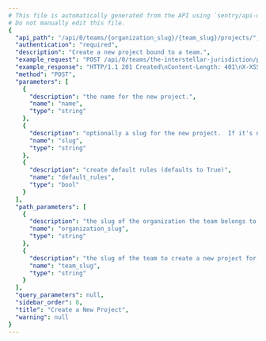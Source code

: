 ```yaml
---
# This file is automatically generated from the API using `sentry/api-docs/generator.py.`
# Do not manually edit this file.
{
  "api_path": "/api/0/teams/{organization_slug}/{team_slug}/projects/", 
  "authentication": "required", 
  "description": "Create a new project bound to a team.", 
  "example_request": "POST /api/0/teams/the-interstellar-jurisdiction/powerful-abolitionist/projects/ HTTP/1.1\nHost: sentry.io\nAuthorization: Bearer <token>\nContent-Type: application/json\n\n{\n  \"name\": \"The Spoiled Yoghurt\"\n}", 
  "example_response": "HTTP/1.1 201 Created\nContent-Length: 401\nX-XSS-Protection: 1; mode=block\nX-Content-Type-Options: nosniff\nContent-Language: en\nAccess-Control-Expose-Headers: X-Sentry-Error, Retry-After\nVary: Accept-Language, Cookie\nAccess-Control-Allow-Methods: GET, POST, HEAD, OPTIONS\nAllow: GET, POST, HEAD, OPTIONS\nAccess-Control-Allow-Origin: *\nAccess-Control-Allow-Headers: X-Sentry-Auth, X-Requested-With, Origin, Accept, Content-Type, Authentication, Authorization\nContent-Type: application/json\nX-Frame-Options: deny\n\n{\n  \"avatar\": {\n    \"avatarType\": \"letter_avatar\", \n    \"avatarUuid\": null\n  }, \n  \"color\": \"#bf6e3f\", \n  \"dateCreated\": \"2020-03-23T15:30:51.290515Z\", \n  \"features\": [\n    \"servicehooks\", \n    \"data-forwarding\", \n    \"rate-limits\", \n    \"minidump\"\n  ], \n  \"firstEvent\": null, \n  \"hasAccess\": true, \n  \"id\": \"5\", \n  \"isBookmarked\": false, \n  \"isInternal\": false, \n  \"isMember\": true, \n  \"isPublic\": false, \n  \"name\": \"The Spoiled Yoghurt\", \n  \"platform\": null, \n  \"slug\": \"the-spoiled-yoghurt\", \n  \"status\": \"active\"\n}", 
  "method": "POST", 
  "parameters": [
    {
      "description": "the name for the new project.", 
      "name": "name", 
      "type": "string"
    }, 
    {
      "description": "optionally a slug for the new project.  If it's not provided a slug is generated from the name.", 
      "name": "slug", 
      "type": "string"
    }, 
    {
      "description": "create default rules (defaults to True)", 
      "name": "default_rules", 
      "type": "bool"
    }
  ], 
  "path_parameters": [
    {
      "description": "the slug of the organization the team belongs to.", 
      "name": "organization_slug", 
      "type": "string"
    }, 
    {
      "description": "the slug of the team to create a new project for.", 
      "name": "team_slug", 
      "type": "string"
    }
  ], 
  "query_parameters": null, 
  "sidebar_order": 8, 
  "title": "Create a New Project", 
  "warning": null
}
---
```


